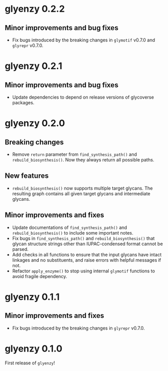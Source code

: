 # glyenzy 0.2.2

## Minor improvements and bug fixes

* Fix bugs introduced by the breaking changes in `glymotif` v0.7.0 and `glyrepr` v0.7.0.

# glyenzy 0.2.1

## Minor improvements and bug fixes

* Update dependencies to depend on release versions of glycoverse packages.

# glyenzy 0.2.0

## Breaking changes

* Remove `return` parameter from `find_synthesis_path()` and `rebuild_biosynthesis()`. Now they always return all possible paths.

## New features

* `rebuild_biosynthesis()` now supports multiple target glycans. The resulting graph contains all given target glycans and intermediate glycans.

## Minor improvements and fixes

* Update documentations of `find_synthesis_path()` and `rebuild_biosynthesis()` to include some important notes.
* Fix bugs in `find_synthesis_path()` and `rebuild_biosynthesis()` that glycan structure strings other than IUPAC-condensed format cannot be parsed.
* Add checks in all functions to ensure that the input glycans have intact linkages and no substituents, and raise errors with helpful messages if not.
* Refactor `apply_enzyme()` to stop using internal `glymotif` functions to avoid fragile dependency.

# glyenzy 0.1.1

## Minor improvements and fixes

* Fix bugs introduced by the breaking changes in `glyrepr` v0.7.0.

# glyenzy 0.1.0

First release of `glyenzy`!
